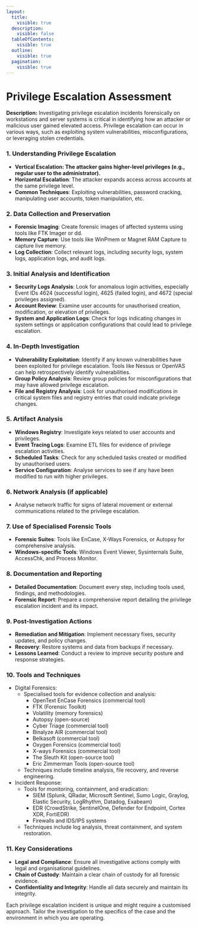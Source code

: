 ```yaml
---
layout:
  title:
    visible: true
  description:
    visible: false
  tableOfContents:
    visible: true
  outline:
    visible: true
  pagination:
    visible: true
---
```


# Privilege Escalation Assessment

**Description:** Investigating privilege escalation incidents forensically on workstations and server systems is critical in identifying how an attacker or malicious user gained elevated access. Privilege escalation can occur in various ways, such as exploiting system vulnerabilities, misconfigurations, or leveraging stolen credentials.

### **1. Understanding Privilege Escalation**

* **Vertical Escalation: The attacker gains higher-level privileges (e.g., regular user to the administrator).**
* **Horizontal Escalation**: The attacker expands access across accounts at the same privilege level.
* **Common Techniques**: Exploiting vulnerabilities, password cracking, manipulating user accounts, token manipulation, etc.

### **2. Data Collection and Preservation**

* **Forensic Imaging**: Create forensic images of affected systems using tools like FTK Imager or dd.
* **Memory Capture**: Use tools like WinPmem or Magnet RAM Capture to capture live memory.
* **Log Collection**: Collect relevant logs, including security logs, system logs, application logs, and audit logs.

### **3. Initial Analysis and Identification**

* **Security Logs Analysis**: Look for anomalous login activities, especially Event IDs 4624 (successful login), 4625 (failed login), and 4672 (special privileges assigned).
* **Account Review**: Examine user accounts for unauthorised creation, modification, or elevation of privileges.
* **System and Application Logs**: Check for logs indicating changes in system settings or application configurations that could lead to privilege escalation.

### **4. In-Depth Investigation**

* **Vulnerability Exploitation**: Identify if any known vulnerabilities have been exploited for privilege escalation. Tools like Nessus or OpenVAS can help retrospectively identify vulnerabilities.
* **Group Policy Analysis**: Review group policies for misconfigurations that may have allowed privilege escalation.
* **File and Registry Analysis**: Look for unauthorised modifications in critical system files and registry entries that could indicate privilege changes.

### **5. Artifact Analysis**

* **Windows Registry**: Investigate keys related to user accounts and privileges.
* **Event Tracing Logs**: Examine ETL files for evidence of privilege escalation activities.
* **Scheduled Tasks**: Check for any scheduled tasks created or modified by unauthorised users.
* **Service Configuration**: Analyse services to see if any have been modified to run with higher privileges.

### **6. Network Analysis (if applicable)**

* Analyse network traffic for signs of lateral movement or external communications related to the privilege escalation.

### **7. Use of Specialised Forensic Tools**

* **Forensic Suites**: Tools like EnCase, X-Ways Forensics, or Autopsy for comprehensive analysis.
* **Windows-specific Tools**: Windows Event Viewer, Sysinternals Suite, AccessChk, and Process Monitor.

### **8. Documentation and Reporting**

* **Detailed Documentation**: Document every step, including tools used, findings, and methodologies.
* **Forensic Report**: Prepare a comprehensive report detailing the privilege escalation incident and its impact.

### **9. Post-Investigation Actions**

* **Remediation and Mitigation**: Implement necessary fixes, security updates, and policy changes.
* **Recovery**: Restore systems and data from backups if necessary.
* **Lessons Learned**: Conduct a review to improve security posture and response strategies.

### **10.** Tools and Techniques

* Digital Forensics:
  * Specialised tools for evidence collection and analysis:
    * OpenText EnCase Forensics (commercial tool)
    * FTK (Forensic Toolkit)
    * Volatility (memory forensics)
    * Autopsy (open-source)
    * Cyber Triage (commercial tool)
    * Binalyze AIR (commercial tool)
    * Belkasoft (commercial tool)
    * Oxygen Forensics (commercial tool)
    * X-ways Forensics (commercial tool)
    * The Sleuth Kit (open-source tool)
    * Eric Zimmerman Tools (open-source tool)
  * Techniques include timeline analysis, file recovery, and reverse engineering.
* Incident Response:
  * Tools for monitoring, containment, and eradication:
    * SIEM (Splunk, QRadar, Microsoft Sentinel, Sumo Logic, Graylog, Elastic Security, LogRhythm, Datadog, Exabeam)
    * EDR (CrowdStrike, SentinelOne, Defender for Endpoint, Cortex XDR, FortiEDR)
    * Firewalls and IDS/IPS systems
  * Techniques include log analysis, threat containment, and system restoration.

### **11. Key Considerations**

* **Legal and Compliance**: Ensure all investigative actions comply with legal and organisational guidelines.
* **Chain of Custody**: Maintain a clear chain of custody for all forensic evidence.
* **Confidentiality and Integrity**: Handle all data securely and maintain its integrity.

Each privilege escalation incident is unique and might require a customised approach. Tailor the investigation to the specifics of the case and the environment in which you are operating.
